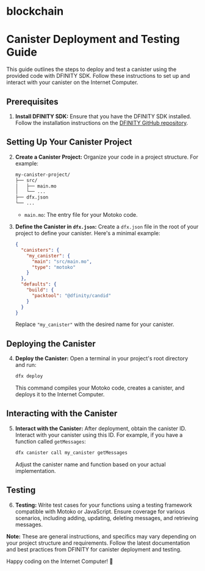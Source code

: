 # blockchain
# Canister Deployment and Testing Guide

This guide outlines the steps to deploy and test a canister using the provided code with DFINITY SDK. Follow these instructions to set up and interact with your canister on the Internet Computer.

## Prerequisites

1. **Install DFINITY SDK:**
   Ensure that you have the DFINITY SDK installed. Follow the installation instructions on the [DFINITY GitHub repository](https://github.com/dfinity/sdk).

## Setting Up Your Canister Project

2. **Create a Canister Project:**
   Organize your code in a project structure. For example:

   ```bash
   my-canister-project/
   ├── src/
   │   ├── main.mo
   │   └── ...
   ├── dfx.json
   └── ...
   ```

   - `main.mo`: The entry file for your Motoko code.

3. **Define the Canister in `dfx.json`:**
   Create a `dfx.json` file in the root of your project to define your canister. Here's a minimal example:

   ```json
   {
     "canisters": {
       "my_canister": {
         "main": "src/main.mo",
         "type": "motoko"
       }
     },
     "defaults": {
       "build": {
         "packtool": "@dfinity/candid"
       }
     }
   }
   ```

   Replace `"my_canister"` with the desired name for your canister.

## Deploying the Canister

4. **Deploy the Canister:**
   Open a terminal in your project's root directory and run:

   ```bash
   dfx deploy
   ```

   This command compiles your Motoko code, creates a canister, and deploys it to the Internet Computer.

## Interacting with the Canister

5. **Interact with the Canister:**
   After deployment, obtain the canister ID. Interact with your canister using this ID. For example, if you have a function called `getMessages`:

   ```bash
   dfx canister call my_canister getMessages
   ```

   Adjust the canister name and function based on your actual implementation.

## Testing

6. **Testing:**
   Write test cases for your functions using a testing framework compatible with Motoko or JavaScript. Ensure coverage for various scenarios, including adding, updating, deleting messages, and retrieving messages.

**Note:** These are general instructions, and specifics may vary depending on your project structure and requirements. Follow the latest documentation and best practices from DFINITY for canister deployment and testing.

Happy coding on the Internet Computer! 🚀
